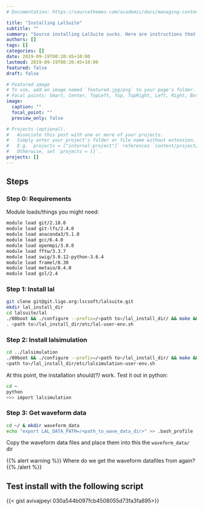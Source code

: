 ```yaml
---
# Documentation: https://sourcethemes.com/academic/docs/managing-content/

title: "Installing LalSuite"
subtitle: ""
summary: "Source installing LalSuite sucks. Here are instructions that have worked for me."
authors: []
tags: []
categories: []
date: 2019-09-19T00:20:45+10:00
lastmod: 2019-09-19T00:20:45+10:00
featured: false
draft: false

# Featured image
# To use, add an image named `featured.jpg/png` to your page's folder.
# Focal points: Smart, Center, TopLeft, Top, TopRight, Left, Right, BottomLeft, Bottom, BottomRight.
image:
  caption: ""
  focal_point: ""
  preview_only: false

# Projects (optional).
#   Associate this post with one or more of your projects.
#   Simply enter your project's folder or file name without extension.
#   E.g. `projects = ["internal-project"]` references `content/project/deep-learning/index.md`.
#   Otherwise, set `projects = []`.
projects: []
---
```


## Steps
### Step 0: Requirements  
Module loads/things you might need:
```bash
module load git/2.18.0
module load git-lfs/2.4.0
module load anaconda3/5.1.0
module load gcc/6.4.0
module load openmpi/3.0.0
module load fftw/3.3.7
module load swig/3.0.12-python-3.6.4
module load framel/8.30
module load metaio/8.4.0
module load gsl/2.4
```
### Step 1: Install lal
```bash
git clone git@git.ligo.org:lscsoft/lalsuite.git
mkdir lal_install_dir
cd lalsuite/lal
./00boot && ./configure --prefix=/<path to>/lal_install_dir/ && make && make install
. <path to>/lal_install_dir/etc/lal-user-env.sh
```
### Step 2: Install lalsimulation
```bash
cd ../lalsimulation
./00boot && ./configure --prefix=/<path to>/lal_install_dir/ && make && make install
<path to>/lal_install_dir/etc/lalsimulation-user-env.sh
```
At this point, the installation _should(?)_ work. Test it out in python:
```bash
cd ~
python
>>> import lalsimulation
```

### Step 3: Get waveform data

```bash
cd ~/ & mkdir waveform_data
echo "export LAL_DATA_PATH=/<path_to_wave_data_dir>" >> .bash_profile
````
Copy the waveform data files and place them into this the `waveform_data/` dir

{{% alert warning %}}
Where do we get the waveform datafiles from again?
{{% /alert %}}

## Test install with the following script

{{< gist avivajpeyi 030a544b097fcb4508055d73fa3fa895>}}
